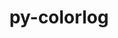---
title: "py-colorlog"
layout: cache
categories: [package, develop-2025-06-01]
meta: {"compilers": ["none"], "num_specs": 1, "num_specs_by_stack": {"hep": 1, "root": 1}, "oss": ["ubuntu22.04"], "platforms": ["linux"], "stacks": ["hep", "root"], "targets": ["x86_64_v3"], "versions": ["6.8.2"]}
spec_details: [{"compiler": "none", "hash": "sba4qj2raqi3zwxf7yl43iph2x2wcvbj", "os": "ubuntu22.04", "platform": "linux", "size": "-", "stacks": ["hep", "root"], "target": "x86_64_v3", "variants": ["build_system=python_pip"], "versions": ["6.8.2"]}]
---
